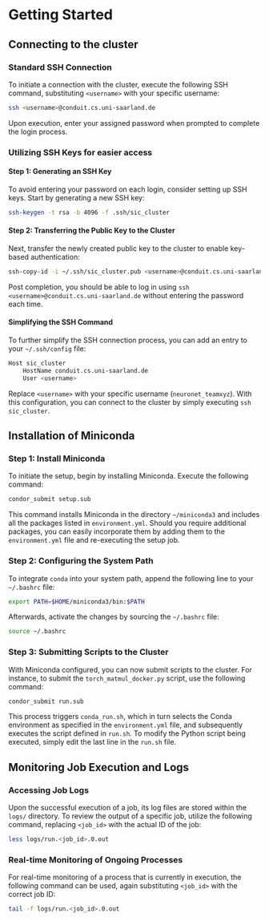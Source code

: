 # Getting Started


## Connecting to the cluster

### Standard SSH Connection
To initiate a connection with the cluster, execute the following SSH command, substituting `<username>` with your specific username:

```bash
ssh <username>@conduit.cs.uni-saarland.de
```

Upon execution, enter your assigned password when prompted to complete the login process.

### Utilizing SSH Keys for easier access

#### Step 1: Generating an SSH Key
To avoid entering your password on each login, consider setting up SSH keys. Start by generating a new SSH key:

```bash
ssh-keygen -t rsa -b 4096 -f .ssh/sic_cluster
```

#### Step 2: Transferring the Public Key to the Cluster
Next, transfer the newly created public key to the cluster to enable key-based authentication:

```bash
ssh-copy-id -i ~/.ssh/sic_cluster.pub <username>@conduit.cs.uni-saarland.de
```

Post completion, you should be able to log in using `ssh <username>@conduit.cs.uni-saarland.de` without entering the password each time.

#### Simplifying the SSH Command
To further simplify the SSH connection process, you can add an entry to your `~/.ssh/config` file:

```bash
Host sic_cluster
    HostName conduit.cs.uni-saarland.de
    User <username>
```
Replace `<username>` with your specific username (`neuronet_teamxyz`). With this configuration, you can connect to the cluster by simply executing `ssh sic_cluster`.

## Installation of Miniconda

### Step 1: Install Miniconda
To initiate the setup, begin by installing Miniconda. Execute the following command:

```bash
condor_submit setup.sub
```

This command installs Miniconda in the directory `~/miniconda3` and includes all the packages listed in `environment.yml`. Should you require additional packages, you can easily incorporate them by adding them to the `environment.yml` file and re-executing the setup job.

### Step 2: Configuring the System Path
To integrate `conda` into your system path, append the following line to your `~/.bashrc` file:

```bash
export PATH=$HOME/miniconda3/bin:$PATH
```

Afterwards, activate the changes by sourcing the `~/.bashrc` file:

```bash
source ~/.bashrc
```

### Step 3: Submitting Scripts to the Cluster
With Miniconda configured, you can now submit scripts to the cluster. For instance, to submit the `torch_matmul_docker.py` script, use the following command:

```bash
condor_submit run.sub
```

This process triggers `conda_run.sh`, which in turn selects the Conda environment as specified in the `environment.yml` file, and subsequently executes the script defined in `run.sh`. To modify the Python script being executed, simply edit the last line in the `run.sh` file.

## Monitoring Job Execution and Logs

### Accessing Job Logs
Upon the successful execution of a job, its log files are stored within the `logs/` directory. To review the output of a specific job, utilize the following command, replacing `<job_id>` with the actual ID of the job:

```bash
less logs/run.<job_id>.0.out
```

### Real-time Monitoring of Ongoing Processes
For real-time monitoring of a process that is currently in execution, the following command can be used, again substituting `<job_id>` with the correct job ID:

```bash
tail -f logs/run.<job_id>.0.out
```
